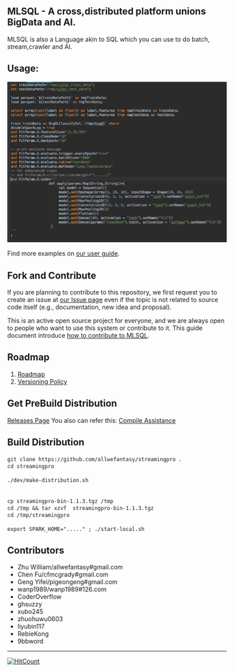 ## MLSQL - A cross,distributed platform unions BigData and AI.

MLSQL is also  a Language akin to SQL which you can use to do batch, stream,crawler and AI.

## Usage:

![](https://github.com/allwefantasy/streamingpro/raw/master/images/WX20181106-164911.png)

Find more examples on [our user guide](https://github.com/allwefantasy/streamingpro/blob/master/docs/docv2/user-guide.md).

## Fork and Contribute

If you are planning to contribute to this repository, we first request you to create an issue at [our Issue page](https://github.com/allwefantasy/streamingpro/issues)
even if the topic is not related to source code itself (e.g., documentation, new idea and proposal).

This is an active open source project for everyone,
and we are always open to people who want to use this system or contribute to it.
This guide document introduce [how to contribute to MLSQL](https://github.com/allwefantasy/streamingpro/blob/master/docs/docv2/contribute/contribute.md).

## Roadmap

1. [Roadmap](https://github.com/allwefantasy/streamingpro/blob/master/docs/docv2/contribute/roadmap.md)
2. [Versioning Policy](https://github.com/allwefantasy/streamingpro/blob/master/docs/docv2/contribute/release.md)


## Get PreBuild Distribution

[Releases Page]()
You also can refer this: [Compile Assistance](http://streamingpro.rebiekong.com/index.html)

## Build Distribution


```
git clone https://github.com/allwefantasy/streamingpro .
cd streamingpro

./dev/make-distribution.sh


cp streamingpro-bin-1.1.3.tgz /tmp
cd /tmp && tar xzvf  streamingpro-bin-1.1.3.tgz
cd /tmp/streamingpro

export SPARK_HOME="....." ; ./start-local.sh
```

## Contributors

* Zhu William/allwefantasy#gmail.com
* Chen Fu/cfmcgrady#gmail.com
* Geng Yifei/pigeongeng#gmail.com
* wanp1989/wanp1989#126.com
* CoderOverflow
* ghsuzzy
* xubo245
* zhuohuwu0603
* liyubin117
* RebieKong
* 9bbword

----------
[![HitCount](http://hits.dwyl.io/allwefantasy/streamingpro.svg)](http://hits.dwyl.io/allwefantasy/streamingpro)

